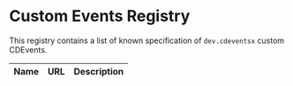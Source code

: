 # Custom Events Registry

This registry contains a list of known specification of `dev.cdeventsx` custom CDEvents.

| Name | URL | Description |
| ---- | --- | ----------- |